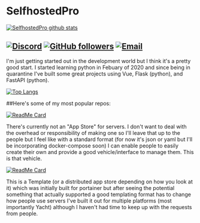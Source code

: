 # SelfhostedPro


[![SelfhostedPro github stats](https://github-readme-stats.vercel.app/api?username=SelfhostedPro&show_icons=true&theme=algolia)](https://github.com/SelfhostedPro)

[![Discord](https://img.shields.io/discord/709500370333859861?color=%234518f5&label=Discord&logo=discord&logoColor=%23403d3d&style=for-the-badge)](https://discord.gg/KpKutvC)
[![GitHub followers](https://img.shields.io/github/followers/SelfhostedPro?color=%234518f5&logo=github&logoColor=%23403d3d&style=for-the-badge)](https://github.com/users/follow?target=SelfhostedPro)
[![Email](https://img.shields.io/badge/Email-info%40selfhosted.pro-234518f?color=%234518f5&logo=gmail&logoColor=%23403d3d&style=for-the-badge)](mailto:info@selfhosted.pro)
---
I'm just getting started out in the development world but I think it's a pretty good start. I started learning python in Febuary of 2020 and since being in quarantine I've built some great projects using Vue, Flask (python), and FastAPI (python).

[![Top Langs](https://github-readme-stats.vercel.app/api/top-langs/?username=SelfhostedPro&theme=algolia)](https://github.com/SelfhostedPro)

##Here's some of my most popular repos:

[![ReadMe Card](https://github-readme-stats.vercel.app/api/pin/?username=SelfhostedPro&repo=Yacht&theme=algolia)](https://github.com/SelfhostedPro/Yacht)

There's currently not an "App Store" for servers. I don't want to deal with the overhead or responsibility of making one so I'll leave that up to the people but I feel like with a standard format (for now it's json or yaml but I'll be incorporating docker-compose soon) I can enable people to easily create their own and provide a good vehicle/interface to manage them. This is that vehicle.

[![ReadMe Card](https://github-readme-stats.vercel.app/api/pin/?username=SelfhostedPro&repo=selfhosted_templates&theme=algolia)](https://github.com/SelfhostedPro/selfhosted_templates)

This is a Template (or a distributed app store depending on how you look at it) which was initially built for portainer but after seeing the potential something that actually supported a good templating format has to change how people use servers I've built it out for multiple platforms (most importantly Yacht) although I haven't had time to keep up with the requests from people.
